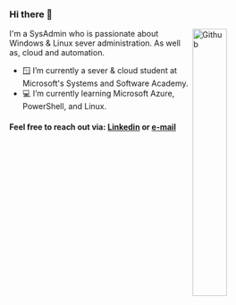 ### Hi there 👋

<img width="35%" align="right" alt="Github" src="https://github.com/TurboRoomba/TurboRoomba/assets/blob/main/green%20globe.gif" />

I'm a SysAdmin who is passionate about Windows & Linux sever administration. As well as, cloud and automation.

- 🪟 I’m currently a sever & cloud student at Microsoft's Systems and Software Academy.
- 💻 I’m currently learning Microsoft Azure, PowerShell, and Linux.
 
 #### Feel free to reach out via: [Linkedin](https://www.linkedin.com/in/trentdue) or [e-mail](mailto:trentdue@outlook.com)
